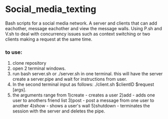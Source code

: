 # Social_media_texting
Bash scripts for a social media network. A server and clients that can add eachother, message eachother and view the message walls.
Using P.sh and V.sh to deal with concurrency issues such as context switching or two clients making a request at the same time.
### to use:
1. clone repository 
2. open 2 terminal windows. 
3. run bash server.sh or ./server.sh in one terminal. this will have the server create a server.pipe and wait for instructions from user.
4. In the second terminal input as follows: ./client.sh $clientID $request [args].
5. the arguments range from 1)create - creates a user 2)add - adds one user to anothers friend list 3)post - post a message from one user to another 4)show - shows a user's wall 5)shutdown - terminates the session with the server and deletes the pipe.
